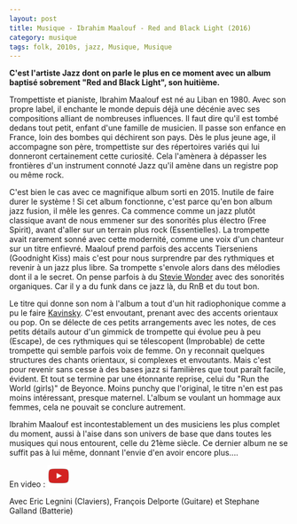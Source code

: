 ```yaml
---
layout: post
title: Musique - Ibrahim Maalouf - Red and Black Light (2016)
category: musique
tags: folk, 2010s, jazz, Musique, Musique
---
```

**C'est l'artiste Jazz dont on parle le plus en ce moment avec un album baptisé sobrement "Red and Black Light", son huitième.**

Trompettiste et pianiste, Ibrahim Maalouf est né au Liban en 1980. Avec son propre label, il enchante le monde depuis déjà une décénie avec ses compositions alliant de nombreuses influences. Il faut dire qu'il est tombé dedans tout petit, enfant d'une famille de musicien. Il passe son enfance en France, loin des bombes qui déchirent son pays. Dès le plus jeune age, il accompagne son père, trompettiste sur des répertoires variés qui lui donneront certainement cette curiosité. Cela l'amènera à dépasser les frontières d'un instrument connoté Jazz qu'il amène dans un registre pop ou même rock.

C'est bien le cas avec ce magnifique album sorti en 2015. Inutile de faire durer le système ! Si cet album fonctionne, c'est parce qu'en bon album jazz fusion, il mêle les genres. Ca commence comme un jazz plutôt classique avant de nous emmener sur des sonorités plus électro (Free Spirit), avant d'aller sur un terrain plus rock (Essentielles). La trompette avait rarement sonné avec cette modernité, comme une voix d'un chanteur sur un titre enfievré. Maalouf prend parfois des accents Tierseniens (Goodnight Kiss) mais c'est pour nous surprendre par des rythmiques et revenir à un jazz plus libre. Sa trompette s'envole alors dans des mélodies dont il a le secret. On pense parfois à du <a href="http://histozic.fr/2015/09/04/stevie-wonder-the-talking-book/">Stevie Wonder</a> avec des sonorités organiques. Car il y a du funk dans ce jazz là, du RnB et du tout bon.

Le titre qui donne son nom à l'album a tout d'un hit radiophonique comme a pu le faire [Kavinsky](https://www.cheziceman.fr/2013/kavinsky/). C'est envoutant, prenant avec des accents orientaux ou pop. On se délecte de ces petits arrangements avec les notes, de ces petits détails autour d'un gimmick de trompette qui évolue peu à peu (Escape), de ces rythmiques qui se télescopent (Improbable) de cette trompette qui semble parfois voix de femme. On y reconnait quelques structures des chants orientaux, si complexes et envoutants. Mais c'est pour revenir sans cesse à des bases jazz si familières que tout paraît facile, évident. Et tout se termine par une étonnante reprise, celui du "Run the World (girls)" de Beyonce. Moins punchy que l'original, le titre n'en est pas moins intéressant, presque maternel. L'album se voulant un hommage aux femmes, cela ne pouvait se conclure autrement.

Ibrahim Maalouf est incontestablement un des musiciens les plus complet du moment, aussi à l'aise dans son univers de base que dans toutes les musiques qui nous entourent, celle du 21ème siècle. Ce dernier album ne se suffit pas à lui même, donnant l'envie d'en avoir encore plus....

En video : [![video](/images/youtube.png)](https://www.youtube.com/watch?v=bk8nJjGZafs)

Avec Eric Legnini (Claviers), François Delporte (Guitare) et Stephane Galland (Batterie)
